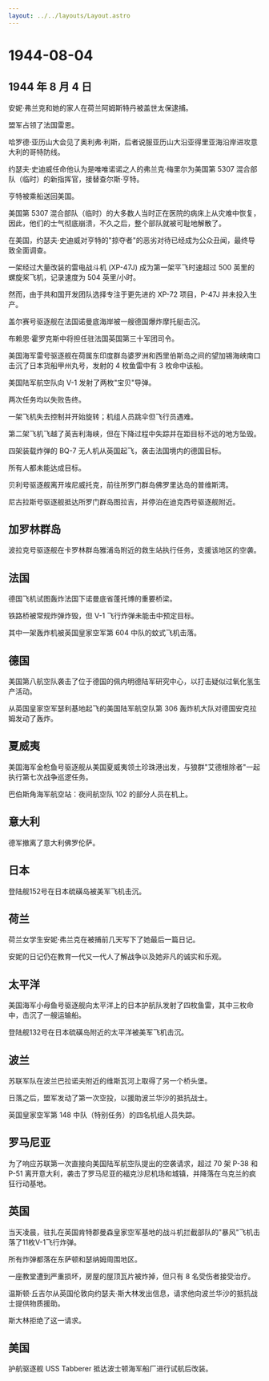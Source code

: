 ```yaml
---
layout: ../../layouts/Layout.astro
---
```


# 1944-08-04

## 1944 年 8 月 4 日

安妮·弗兰克和她的家人在荷兰阿姆斯特丹被盖世太保逮捕。

盟军占领了法国雷恩。

哈罗德·亚历山大会见了奥利弗·利斯，后者说服亚历山大沿亚得里亚海沿岸进攻意大利的哥特防线。

约瑟夫·史迪威任命他认为是唯唯诺诺之人的弗兰克·梅里尔为美国第 5307
混合部队（临时）的新指挥官，接替查尔斯·亨特。

亨特被乘船送回美国。

美国第 5307
混合部队（临时）的大多数人当时正在医院的病床上从灾难中恢复，因此，他们的士气彻底崩溃，不久之后，整个部队就被可耻地解散了。

在美国，约瑟夫·史迪威对亨特的"掠夺者"的恶劣对待已经成为公众丑闻，最终导致全面调查。

一架经过大量改装的雷电战斗机 (XP-47J) 成为第一架平飞时速超过 500
英里的螺旋桨飞机，记录速度为 504 英里/小时。

然而，由于共和国开发团队选择专注于更先进的 XP-72 项目，P-47J
并未投入生产。

盖尔赛号驱逐舰在法国诺曼底海岸被一艘德国爆炸摩托艇击沉。

布赖恩·霍罗克斯中将担任驻法国英国第三十军团司令。

美国海军雷号驱逐舰在荷属东印度群岛婆罗洲和西里伯斯岛之间的望加锡海峡南口击沉了日本货船甲州丸号，发射的
4 枚鱼雷中有 3 枚命中该船。

美国陆军航空队向 V-1 发射了两枚"宝贝"导弹。

两次任务均以失败告终。

一架飞机失去控制并开始旋转；机组人员跳伞但飞行员遇难。

第二架飞机飞越了英吉利海峡，但在下降过程中失踪并在距目标不远的地方坠毁。

四架装载炸弹的 BQ-7 无人机从英国起飞，袭击法国境内的德国目标。

所有人都未能达成目标。

贝利号驱逐舰离开埃尼威托克，前往所罗门群岛佛罗里达岛的普维斯湾。

尼古拉斯号驱逐舰抵达所罗门群岛图拉吉，并停泊在迪克西号驱逐舰附近。

## 加罗林群岛

波拉克号驱逐舰在卡罗林群岛雅浦岛附近的救生站执行任务，支援该地区的空袭。

## 法国

德国飞机试图轰炸法国下诺曼底省蓬托博的重要桥梁。

铁路桥被常规炸弹炸毁，但 V-1 飞行炸弹未能击中预定目标。

其中一架轰炸机被英国皇家空军第 604 中队的蚊式飞机击落。

## 德国

美国第八航空队袭击了位于德国的佩内明德陆军研究中心，以打击疑似过氧化氢生产活动。

从英国皇家空军瑟利基地起飞的美国陆军航空队第 306
轰炸机大队对德国安克拉姆发动了轰炸。

## 夏威夷

美国海军金枪鱼号驱逐舰从美国夏威夷领土珍珠港出发，与狼群"艾德根除者"一起执行第七次战争巡逻任务。

巴伯斯角海军航空站：夜间航空队 102 的部分人员在机上。

## 意大利

德军撤离了意大利佛罗伦萨。

## 日本

登陆舰152号在日本硫磺岛被美军飞机击沉。

## 荷兰

荷兰女学生安妮·弗兰克在被捕前几天写下了她最后一篇日记。

安妮的日记仍在教育一代又一代人了解战争以及她非凡的诚实和乐观。

## 太平洋

美国海军小母鱼号驱逐舰向太平洋上的日本护航队发射了四枚鱼雷，其中三枚命中，击沉了一艘运输船。

登陆舰132号在日本硫磺岛附近的太平洋被美军飞机击沉。

## 波兰

苏联军队在波兰巴拉诺夫附近的维斯瓦河上取得了另一个桥头堡。

日落之后，盟军发动了第一次空投，以援助波兰华沙的抵抗战士。

英国皇家空军第 148 中队（特别任务）的四名机组人员失踪。

## 罗马尼亚

为了响应苏联第一次直接向美国陆军航空队提出的空袭请求，超过 70 架 P-38 和
P-51
离开意大利，袭击了罗马尼亚的福克沙尼机场和城镇，并降落在乌克兰的疯狂行动基地。

## 英国

当天凌晨，驻扎在英国肯特郡曼森皇家空军基地的战斗机拦截部队的"暴风"飞机击落了11枚V-1飞行炸弹。

所有炸弹都落在东萨顿和瑟纳姆周围地区。

一座教堂遭到严重损坏，房屋的屋顶瓦片被炸掉，但只有 8 名受伤者接受治疗。

温斯顿·丘吉尔从英国伦敦向约瑟夫·斯大林发出信息，请求他向波兰华沙的抵抗战士提供物质援助。

斯大林拒绝了这一请求。

## 美国

护航驱逐舰 USS Tabberer 抵达波士顿海军船厂进行试航后改装。
